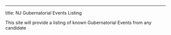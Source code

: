 ---
title: NJ Gubernatorial Events Listing

This site will provide a listing of known Gubernatorial Events from any candidate
